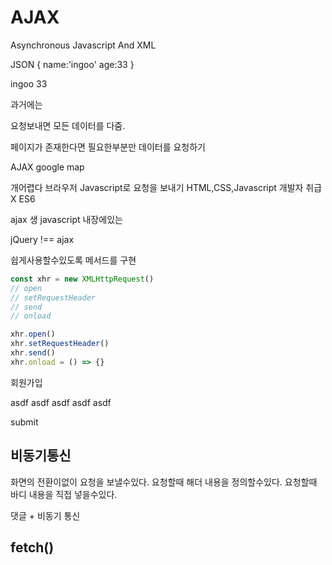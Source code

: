 # AJAX

Asynchronous Javascript And XML

JSON
{
name:'ingoo'
age:33
}

<person>
    <name>ingoo</name>
    <age>33</age>
</person>

과거에는

요청보내면 모든 데이터를 다줌.

페이지가 존재한다면 필요한부분만 데이터를 요청하기

AJAX google map

개어렵다
브라우저 Javascript로 요청을 보내기
HTML,CSS,Javascript 개발자 취급 X
ES6

ajax 생 javascript 내장에있는

jQuery !== ajax

쉽게사용할수있도록 메서드를 구현

```js
const xhr = new XMLHttpRequest()
// open
// setRequestHeader
// send
// onload

xhr.open()
xhr.setRequestHeader()
xhr.send()
xhr.onload = () => {}
```

회원가입

asdf
asdf
asdf
asdf
asdf

submit

## 비동기통신

화면의 전환이없이 요청을 보낼수있다.
요청할때 해더 내용을 정의할수있다.
요청할때 바디 내용을 직접 넣을수있다.

댓글 + 비동기 통신

## fetch()
